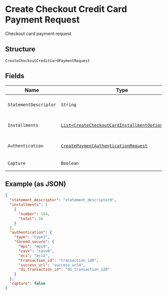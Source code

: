 
# Create Checkout Credit Card Payment Request

Checkout card payment request

## Structure

`CreateCheckoutCreditCardPaymentRequest`

## Fields

| Name | Type | Tags | Description | Getter | Setter |
|  --- | --- | --- | --- | --- | --- |
| `StatementDescriptor` | `String` | Optional | Card invoice text descriptor | String getStatementDescriptor() | setStatementDescriptor(String statementDescriptor) |
| `Installments` | [`List<CreateCheckoutCardInstallmentOptionRequest>`](../../doc/models/create-checkout-card-installment-option-request.md) | Optional | Payment installment options | List<CreateCheckoutCardInstallmentOptionRequest> getInstallments() | setInstallments(List<CreateCheckoutCardInstallmentOptionRequest> installments) |
| `Authentication` | [`CreatePaymentAuthenticationRequest`](../../doc/models/create-payment-authentication-request.md) | Optional | Creates payment authentication | CreatePaymentAuthenticationRequest getAuthentication() | setAuthentication(CreatePaymentAuthenticationRequest authentication) |
| `Capture` | `Boolean` | Optional | Authorize and capture? | Boolean getCapture() | setCapture(Boolean capture) |

## Example (as JSON)

```json
{
  "statement_descriptor": "statement_descriptor0",
  "installments": [
    {
      "number": 164,
      "total": 16
    }
  ],
  "authentication": {
    "type": "type2",
    "threed_secure": {
      "mpi": "mpi0",
      "cavv": "cavv8",
      "eci": "eci2",
      "transaction_id": "transaction_id0",
      "success_url": "success_url4",
      "ds_transaction_id": "ds_transaction_id0"
    }
  },
  "capture": false
}
```

